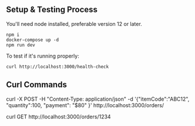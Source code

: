 ## Setup & Testing Process

You'll need node installed, preferable version 12 or later.

```
npm i
docker-compose up -d
npm run dev
```
To test if it's running properly:
```
curl http://localhost:3000/health-check
```
## Curl Commands
curl -X POST -H "Content-Type: application/json" -d '{"itemCode":"ABC12", "quantity":100, "payment": "$80" }'  http://localhost:3000/orders/

curl GET http://localhost:3000/orders/1234
